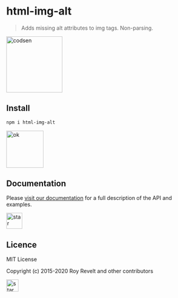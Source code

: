 # html-img-alt

> Adds missing alt attributes to img tags. Non-parsing.

<img src="https://codsen.com/images/png-codsen-1.png" width="148" alt="codsen" align="center">

## Install

```bash
npm i html-img-alt
```

<img src="https://codsen.com/images/png-codsen-ok.png" width="98" alt="ok" align="center">

## Documentation

Please [visit our documentation](https://codsen.com/os/html-img-alt/) for a full description of the API and examples.

<img src="https://codsen.com/images/png-codsen-star.png" width="42" alt="star" align="center">

## Licence

MIT License

Copyright (c) 2015-2020 Roy Revelt and other contributors

<img src="https://codsen.com/images/png-codsen-star-small.png" width="32" alt="star" align="center">
